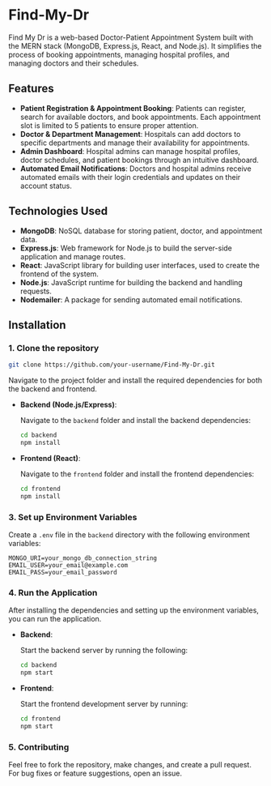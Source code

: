 # Find-My-Dr
Find My Dr is a web-based Doctor-Patient Appointment System built with the MERN stack (MongoDB, Express.js, React, and Node.js). It simplifies the process of booking appointments, managing hospital profiles, and managing doctors and their schedules.
## Features

- **Patient Registration & Appointment Booking**: Patients can register, search for available doctors, and book appointments. Each appointment slot is limited to 5 patients to ensure proper attention.
- **Doctor & Department Management**: Hospitals can add doctors to specific departments and manage their availability for appointments.
- **Admin Dashboard**: Hospital admins can manage hospital profiles, doctor schedules, and patient bookings through an intuitive dashboard.
- **Automated Email Notifications**: Doctors and hospital admins receive automated emails with their login credentials and updates on their account status.

## Technologies Used

- **MongoDB**: NoSQL database for storing patient, doctor, and appointment data.
- **Express.js**: Web framework for Node.js to build the server-side application and manage routes.
- **React**: JavaScript library for building user interfaces, used to create the frontend of the system.
- **Node.js**: JavaScript runtime for building the backend and handling requests.
- **Nodemailer**: A package for sending automated email notifications.

## Installation

### 1. Clone the repository

```bash
git clone https://github.com/your-username/Find-My-Dr.git
```

Navigate to the project folder and install the required dependencies for both the backend and frontend.

- **Backend (Node.js/Express)**:
  
  Navigate to the `backend` folder and install the backend dependencies:

  ```bash
  cd backend
  npm install
  ```
- **Frontend (React)**:
  
  Navigate to the `frontend` folder and install the frontend dependencies:

  ```bash
  cd frontend
  npm install
  ```
### 3. Set up Environment Variables

Create a `.env` file in the `backend` directory with the following environment variables:

```plaintext
MONGO_URI=your_mongo_db_connection_string
EMAIL_USER=your_email@example.com
EMAIL_PASS=your_email_password
```

### 4. Run the Application

After installing the dependencies and setting up the environment variables, you can run the application.

- **Backend**:

  Start the backend server by running the following:

  ```bash
  cd backend
  npm start
  ```

- **Frontend**:

  Start the frontend development server by running:

  ```bash
  cd frontend
  npm start
  ```

### 5. Contributing

Feel free to fork the repository, make changes, and create a pull request. For bug fixes or feature suggestions, open an issue.

